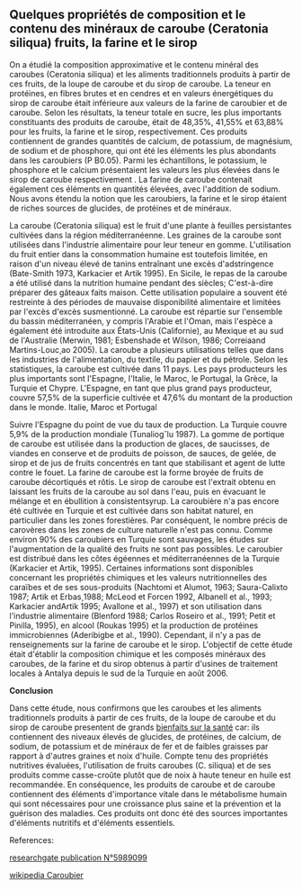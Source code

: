 ## Quelques propriétés de composition et le contenu des minéraux de caroube (Ceratonia siliqua) fruits, la farine et le sirop

On a étudié la composition approximative et le contenu minéral des caroubes (Ceratonia siliqua) et les aliments traditionnels produits à partir de ces fruits, de la loupe de caroube et du sirop de caroube. La teneur en protéines, en fibres brutes et en cendres et en valeurs énergétiques du sirop de caroube était inférieure aux valeurs de la farine de caroubier et de caroube. Selon les résultats, la teneur totale en sucre, les plus importants constituants des produits de caroube, était de 48,35%, 41,55% et 63,88% pour les fruits, la farine et le sirop, respectivement. Ces produits contiennent de grandes quantités de calcium, de potassium, de magnésium, de sodium et de phosphore, qui ont été les éléments les plus abondants dans les caroubiers (P B0.05). Parmi les échantillons, le potassium, le phosphore et le calcium présentaient les valeurs les plus élevées dans le sirop de caroube respectivement . La farine de caroube contenait également ces éléments en quantités élevées, avec l'addition de sodium. Nous avons étendu la notion que les caroubiers, la farine et le sirop étaient de riches sources de glucides, de protéines et de minéraux.

La caroube (Ceratonia siliqua) est le fruit d'une plante à feuilles persistantes cultivées dans la région méditerranéenne. Les graines de la caroube sont utilisées dans l'industrie alimentaire pour leur teneur en gomme. L'utilisation du fruit entier dans la consommation humaine est toutefois limitée, en raison d'un niveau élevé de tanins entraînant une excès d'adstringence (Bate-Smith 1973, Karkacier et Artik 1995). En Sicile, le repas de la caroube a été utilisé dans la nutrition humaine pendant des siècles; C'est-à-dire préparer des gâteaux faits maison. Cette utilisation populaire a souvent été restreinte à des périodes de mauvaise disponibilité alimentaire et limitées par l'excès d'excès susmentionné. La caroube est répartie sur l'ensemble du bassin méditerranéen, y compris l'Arabie et l'Oman, mais l'espèce a également été introduite aux États-Unis (Californie), au Mexique et au sud de l'Australie (Merwin, 1981; Esbenshade et Wilson, 1986; Correiaand Martins-Louc¸ao 2005). La caroube a plusieurs utilisations telles que dans les industries de l'alimentation, du textile, du papier et du pétrole. Selon les statistiques, la caroube est cultivée dans 11 pays. Les pays producteurs les plus importants sont l'Espagne, l'Italie, le Maroc, le Portugal, la Grèce, la Turquie et Chypre. L'Espagne, en tant que plus grand pays producteur, couvre 57,5% de la superficie cultivée et 47,6% du montant de la production dans le monde. Italie, Maroc et Portugal

Suivre l'Espagne du point de vue du taux de production. La Turquie couvre 5,9% de la production mondiale (Tunaliog˘lu 1987). La gomme de portique de caroube est utilisée dans la production de glaces, de saucisses, de viandes en conserve et de produits de poisson, de sauces, de gelée, de sirop et de jus de fruits concentrés en tant que stabilisant et agent de lutte contre le fouet. La farine de caroube est la forme broyée de fruits de caroube décortiqués et rôtis. Le sirop de caroube est l'extrait obtenu en laissant les fruits de la caroube au sol dans l'eau, puis en évacuant le mélange et en ébullition à consistentsyrup. La caroubière n'a pas encore été cultivée en Turquie et est cultivée dans son habitat naturel, en particulier dans les zones forestières. Par conséquent, le nombre précis de carovères dans les zones de culture naturelle n'est pas connu. Comme environ 90% des caroubiers en Turquie sont sauvages, les études sur l'augmentation de la qualité des fruits ne sont pas possibles. Le caroubier est distribué dans les côtes égéennes et méditerranéennes de la Turquie (Karkacier et Artik, 1995). Certaines informations sont disponibles concernant les propriétés chimiques et les valeurs nutritionnelles des caraïbes et de ses sous-produits (Nachtomi et Alumot, 1963; Saura-Calixto 1987; Artik et Erbas¸1988; McLeod et Forcen 1992, Albanell et al., 1993; Karkacier andArtik 1995; Avallone et al., 1997) et son utilisation dans l'industrie alimentaire (Blenford 1988; Carlos Roseiro et al., 1991; Petit et Pinilla, 1995), en alcool (Roukas 1995) et la production de protéines immicrobiennes (Aderibigbe et al., 1990). Cependant, il n'y a pas de renseignements sur la farine de caroube et le sirop. L'objectif de cette étude était d'établir la composition chimique et les composés minéraux des caroubes, de la farine et du sirop obtenus à partir d'usines de traitement locales à Antalya depuis le sud de la Turquie en août 2006.


<b>Conclusion</b>

Dans cette étude, nous confirmons que les caroubes et les aliments traditionnels produits à partir de ces fruits, de la loupe de caroube et du sirop de caroube presentent de grands [bienfaits sur la santé](http://carob.co/wiki/%D9%81%D9%88%D8%A7%D8%A6%D8%AF-%D8%A7%D9%84%D8%AE%D8%B1%D9%88%D8%A8-%D9%84%D8%B5%D8%AD%D8%A9-%D8%A7%D9%84%D8%AC%D8%B3%D9%85/) car: ils contiennent des niveaux élevés de glucides, de protéines, de calcium, de sodium, de potassium et de minéraux de fer et de faibles graisses par rapport à d'autres graines et noix d'huile. Compte tenu des propriétés nutritives évaluées, l'utilisation de fruits caroubes (C. siliqua) et de ses produits comme casse-croûte plutôt que de noix à haute teneur en huile est recommandée. En conséquence, les produits de caroube et de caroube contiennent des éléments d'importance vitale dans le métabolisme humain qui sont nécessaires pour une croissance plus saine et la prévention et la guérison des maladies. Ces produits ont donc été des sources importantes d'éléments nutritifs et d'éléments essentiels.

References:

[researchgate publication N°5989099](https://www.researchgate.net/publication/5989099_Some_compositional_properties_and_mineral_contents_of_carob_Ceratonia_siliqua_fruit_flour_and_syrup)

[wikipedia Caroubier](https://fr.wikipedia.org/wiki/Caroubier)
